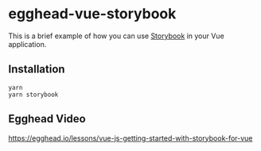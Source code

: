 # egghead-vue-storybook
This is a brief example of how you can use [Storybook](https://github.com/storybooks/storybook) in your Vue application.

## Installation

```
yarn
yarn storybook
```

## Egghead Video
https://egghead.io/lessons/vue-js-getting-started-with-storybook-for-vue
